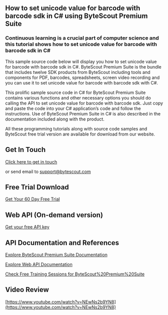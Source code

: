 ## How to set unicode value for barcode with barcode sdk in C# using ByteScout Premium Suite

### Continuous learning is a crucial part of computer science and this tutorial shows how to set unicode value for barcode with barcode sdk in C#

This sample source code below will display you how to set unicode value for barcode with barcode sdk in C#. ByteScout Premium Suite is the bundle that includes twelve SDK products from ByteScout including tools and components for PDF, barcodes, spreadsheets, screen video recording and you can use it to set unicode value for barcode with barcode sdk with C#.

This prolific sample source code in C# for ByteScout Premium Suite contains various functions and other necessary options you should do calling the API to set unicode value for barcode with barcode sdk. Just copy and paste the code into your C# application’s code and follow the instructions. Use of ByteScout Premium Suite in C# is also described in the documentation included along with the product.

All these programming tutorials along with source code samples and ByteScout free trial version are available for download from our website.

## Get In Touch

[Click here to get in touch](https://bytescout.zendesk.com/hc/en-us/requests/new?subject=ByteScout%20Premium%20Suite%20Question)

or send email to [support@bytescout.com](mailto:support@bytescout.com?subject=ByteScout%20Premium%20Suite%20Question) 

## Free Trial Download

[Get Your 60 Day Free Trial](https://bytescout.com/download/web-installer?utm_source=github-readme)

## Web API (On-demand version)

[Get your free API key](https://pdf.co/documentation/api?utm_source=github-readme)

## API Documentation and References

[Explore ByteScout Premium Suite Documentation](https://bytescout.com/documentation/index.html?utm_source=github-readme)

[Explore Web API Documentation](https://pdf.co/documentation/api?utm_source=github-readme)

[Check Free Training Sessions for ByteScout%20Premium%20Suite](https://academy.bytescout.com/)

## Video Review

[https://www.youtube.com/watch?v=NEwNs2b9YN8](https://www.youtube.com/watch?v=NEwNs2b9YN8)